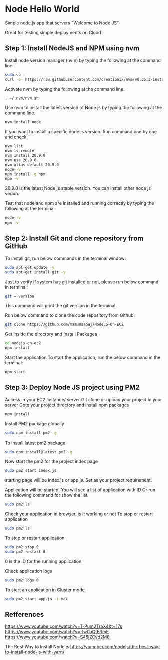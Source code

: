 # Node Hello World

Simple node.js app that servers "Welcome to Node JS"

Great for testing simple deployments on Cloud

## Step 1: Install NodeJS and NPM using nvm

Install node version manager (nvm) by typing the following at the command line.

```bash
sudo su -
curl -o- https://raw.githubusercontent.com/creationix/nvm/v0.35.3/install.sh | bash
```

Activate nvm by typing the following at the command line.

```bash
. ~/.nvm/nvm.sh
```

Use nvm to install the latest version of Node.js by typing the following at the command line.

```bash
nvm install node
```

If you want to install a specific node js version. Run command one by one and check.

```bash
nvm list
nvm ls-remote
nvm install 20.9.0
nvm use 20.9.0
nvm alias default 20.9.0
node -v
npm install -g npm
npm -v
```

20.9.0 is the latest Node js stable version. You can install other node js verion.

Test that node and npm are installed and running correctly by typing the following at the terminal:

```bash
node -v
npm -v
```

## Step 2: Install Git and clone repository from GitHub

To install git, run below commands in the terminal window:

```bash
sudo apt-get update -y
sudo apt-get install git -y
```

Just to verify if system has git installed or not, please run below command in terminal:

```bash
git — version
```

This command will print the git version in the terminal.

Run below command to clone the code repository from Github:

```bash
git clone https://github.com/mamunsabuj/NodeJS-On-EC2
```

Get inside the directory and Install Packages

```bash
cd nodejs-on-ec2
npm install
```

Start the application
To start the application, run the below command in the terminal:

```bash
npm start
```

## Step 3: Deploy Node JS project using PM2

Access in your EC2 Instance/ server
Git clone or upload your project in your server
Goto your project directory and install npm packages

```bash
npm install
```

Install PM2 package globally

```bash
sudo npm install pm2 -g
```

To Install latest pm2 package

```bash
sudo npm install@latest pm2 -g
```

Now start the pm2 for the project index page

```bash
sudo pm2 start index.js
```

starting page will be index.js or app.js. Set as your project requirement.

Application will be started. You will see a list of application with ID
Or run the following command for show the list

```bash
sudo pm2 ls
```

Check your application in browser, is it working or not
To stop or restart application

```bash
sudo pm2 ls
```

To stop or restart application

```bash
sudo pm2 stop 0
sudo pm2 restart 0
```

0 is the ID for the running application.

Check application logs

```bash
sudo pm2 logs 0
```

To start an application in Cluster mode

```bash
sudo pm2 start app.js -i max
```

## Refferences

https://www.youtube.com/watch?v=T-Pum2TraX4&t=17s
https://www.youtube.com/watch?v=-Iw0aQtERmE
https://www.youtube.com/watch?v=S45jZCvd2M8

The Best Way to Install Node.js
https://yoember.com/nodejs/the-best-way-to-install-node-js-with-yarn/

